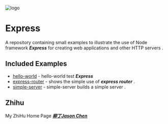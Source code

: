
![logo](./img/title.jpg)
	
# Express
	
A repository containing small examples to illustrate the use of Node framework ***Express*** for creating web applications and other HTTP servers .

## Included Examples

 - [hello-world](hello-world) - hello-world test ***Express*** 
 - [express-router](express-router) - shows the simple use of ***express router*** .
 - [simple-server](simple-server) - simple-server builds a simple server .
 
## Zhihu

My ZhiHu Home Page ***[柳丁Jason Chen](https://www.zhihu.com/people/liu-ding-jasonchen)*** 